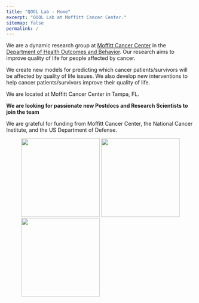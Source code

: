 ```yaml
---
title: "QOOL Lab - Home"
excerpt: "QOOL Lab at Moffitt Cancer Center."
sitemap: false
permalink: /
---
```


We are a dynamic research group at [Moffitt Cancer Center](http://www.moffitt.org) in the [Department of Health Outcomes and Behavior](https://moffitt.org/research-science/divisions-and-departments/population-science/health-outcomes-and-behavior/). Our research aims to improve quality of life for people affected by cancer.

We create new models for predicting which cancer patients/survivors will be affected by quality of life issues. We also develop new interventions to help cancer patients/survivors improve their quality of life.

We are located at Moffitt Cancer Center in Tampa, FL.

 **We are  looking for passionate new Postdocs and Research Scientists to join the team**


We are grateful for funding from Moffitt Cancer Center, the National Cancer Institute, and the US Department of Defense.

<figure class="fourth">
  <img src="{{ site.url }}{{ site.baseurl }}/images/logos/Moffitt logo.png" style="width: 210px">
  <img src="{{ site.url }}{{ site.baseurl }}/images/logos/NCI logo.png" style="width: 210px">
  <img src="{{ site.url }}{{ site.baseurl }}/images/logos/CDMRP logo.png" style="width: 210px">
</figure>
